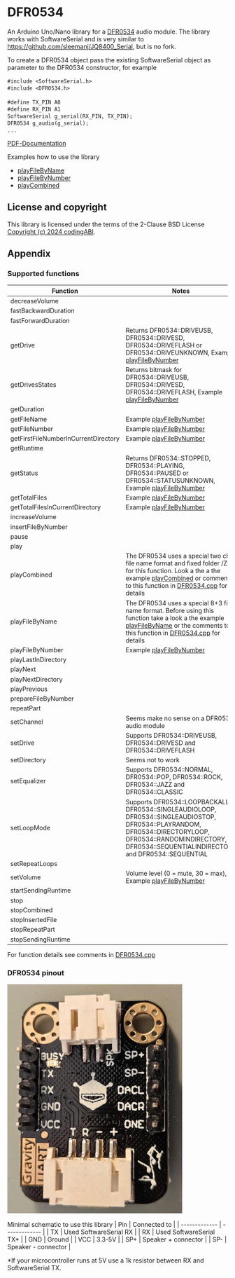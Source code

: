 # DFR0534
An Arduino Uno/Nano library for a [DFR0534](https://wiki.dfrobot.com/Voice_Module_SKU__DFR0534) audio module. The library works with SoftwareSerial and is very similar to https://github.com/sleemanj/JQ8400_Serial, but is no fork.

To create a DFR0534 object pass the existing SoftwareSerial object as parameter to the DFR0534 constructor, for example

```
#include <SoftwareSerial.h>
#include <DFR0534.h>

#define TX_PIN A0
#define RX_PIN A1
SoftwareSerial g_serial(RX_PIN, TX_PIN);
DFR0534 g_audio(g_serial);
...
```

[PDF-Documentation](DFR0534.pdf)

Examples how to use the library
- [playFileByName](/examples/playFileByName/playFileByName.ino)
- [playFileByNumber](/examples/playFileByNumber/playFileByNumber.ino)
- [playCombined](/examples/playCombined/playCombined.ino)

## License and copyright
This library is licensed under the terms of the 2-Clause BSD License [Copyright (c) 2024 codingABI](LICENSE.txt). 

## Appendix

### Supported functions


| Function  | Notes |
| ------------- | ------------- |
| decreaseVolume |   |
| fastBackwardDuration |   |
| fastForwardDuration |   |
| getDrive | Returns DFR0534::DRIVEUSB, DFR0534::DRIVESD, DFR0534::DRIVEFLASH or DFR0534::DRIVEUNKNOWN, Example [playFileByNumber](/examples/playFileByNumber/playFileByNumber.ino) |
| getDrivesStates | Returns bitmask for DFR0534::DRIVEUSB, DFR0534::DRIVESD, DFR0534::DRIVEFLASH, Example [playFileByNumber](/examples/playFileByNumber/playFileByNumber.ino) |
| getDuration |   |
| getFileName | Example [playFileByNumber](/examples/playFileByNumber/playFileByNumber.ino)  |
| getFileNumber | Example [playFileByNumber](/examples/playFileByNumber/playFileByNumber.ino)  |
| getFirstFileNumberInCurrentDirectory | Example [playFileByNumber](/examples/playFileByNumber/playFileByNumber.ino)  |
| getRuntime |   |
| getStatus | Returns DFR0534::STOPPED, DFR0534::PLAYING, DFR0534::PAUSED or DFR0534::STATUSUNKNOWN, Example [playFileByNumber](/examples/playFileByNumber/playFileByNumber.ino)|
| getTotalFiles | Example [playFileByNumber](/examples/playFileByNumber/playFileByNumber.ino)  |
| getTotalFilesInCurrentDirectory | Example [playFileByNumber](/examples/playFileByNumber/playFileByNumber.ino)  |
| increaseVolume |   |
| insertFileByNumber |   |
| pause |   |
| play |   |
| playCombined | The DFR0534 uses a special two char file name format and fixed folder /ZH for this function. Look a the a the example [playCombined](/examples/playCombined/playCombined.ino) or  comments to this function in [DFR0534.cpp](src/DFR0534.cpp) for details |
| playFileByName | The DFR0534 uses a special 8+3 file name format. Before using this function take a look a the example [playFileByName](/examples/playFileByName/playFileByName.ino) or the comments to this function in [DFR0534.cpp](src/DFR0534.cpp) for details |
| playFileByNumber | Example [playFileByNumber](/examples/playFileByNumber/playFileByNumber.ino)  |
| playLastInDirectory |   |
| playNext |   |
| playNextDirectory |   |
| playPrevious |   |
| prepareFileByNumber |   |
| repeatPart |   |
| setChannel | Seems make no sense on a DFR0534 audio module |
| setDrive | Supports DFR0534::DRIVEUSB, DFR0534::DRIVESD and DFR0534::DRIVEFLASH |
| setDirectory | Seems not to work |
| setEqualizer | Supports DFR0534::NORMAL, DFR0534::POP, DFR0534::ROCK, DFR0534::JAZZ and DFR0534::CLASSIC  |
| setLoopMode | Supports DFR0534::LOOPBACKALL, DFR0534::SINGLEAUDIOLOOP, DFR0534::SINGLEAUDIOSTOP, DFR0534::PLAYRANDOM, DFR0534::DIRECTORYLOOP, DFR0534::RANDOMINDIRECTORY, DFR0534::SEQUENTIALINDIRECTORY and DFR0534::SEQUENTIAL |
| setRepeatLoops |   |
| setVolume | Volume level (0 = mute, 30 = max), Example [playFileByNumber](/examples/playFileByNumber/playFileByNumber.ino)  |
| startSendingRuntime |   |
| stop |   |
| stopCombined |   |
| stopInsertedFile |   |
| stopRepeatPart |   |
| stopSendingRuntime |   |

For function details see comments in [DFR0534.cpp](src/DFR0534.cpp)


### DFR0534 pinout
![DFR0534](assets/images/DFR0534.jpg)

Minimal schematic to use this library
| Pin  | Connected to |
| ------------- | ------------- |
| TX | Used SoftwareSerial RX  |
| RX | Used SoftwareSerial TX* |
| GND | Ground  |
| VCC | 3.3-5V  |
| SP+ | Speaker + connector |
| SP- | Speaker - connector |

*If your microcontroller runs at 5V use a 1k resistor between RX and SoftwareSerial TX.


